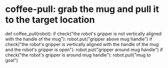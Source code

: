 # coffee-pull: grab the mug and pull it to the target location
def coffee_pull(robot):
    if check("the robot's gripper is not vertically aligned with the handle of the mug"):
         robot.put("gripper above mug handle")
    if check("the robot's gripper is vertically aligned with the handle of the mug and the robot's gripper is open"):
        robot.put("gripper around mug handle")
    if check("the robot's gripper is around mug handle"):
        robot.pull("mug to goal")